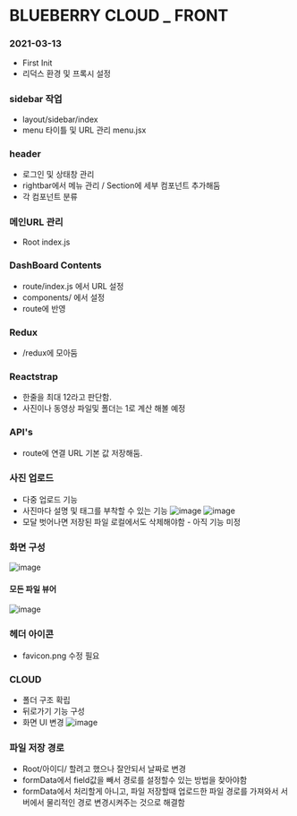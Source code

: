 # BLUEBERRY CLOUD _ FRONT
### 2021-03-13
- First Init
- 리덕스 환경 및 프록시 설정

### sidebar 작업
- layout/sidebar/index
- menu 타이틀 및 URL 관리 menu.jsx

### header
- 로그인 및 상태창 관리
- rightbar에서 메뉴 관리 / Section에 세부 컴포넌트 추가해둠
- 각 컴포넌트 분류

### 메인URL 관리 
- Root index.js

### DashBoard Contents
- route/index.js 에서 URL 설정
- components/ 에서 설정
- route에 반영

### Redux
- /redux에 모아둠

### Reactstrap
- 한줄을 최대 12라고 판단함.
- 사진이나 동영상 파일및 폴더는 1로 계산 해볼 예정

### API's
- route에 연결 URL 기본 값 저장해둠.

### 사진 업로드
- 다중 업로드 기능
- 사진마다 설명 및 태그를 부착할 수 있는 기능
![image](https://user-images.githubusercontent.com/45280952/111907051-fda35780-8a96-11eb-9d4e-34f23c83cbad.png)
![image](https://user-images.githubusercontent.com/45280952/111907055-05fb9280-8a97-11eb-9193-c44a7bc800a8.png)
- 모달 벗어나면 저장된 파일 로컬에서도 삭제해야함 - 아직 기능 미정


### 화면 구성
![image](https://user-images.githubusercontent.com/45280952/111332400-18e81e80-86b5-11eb-97f1-b5ff7c1246bb.png)

#### 모든 파일 뷰어
![image](https://user-images.githubusercontent.com/45280952/111907073-157adb80-8a97-11eb-8dbb-226ba8f57c4f.png)

### 헤더 아이콘 
- favicon.png 수정 필요

### CLOUD
- 폴더 구조 확립
- 뒤로가기 기능 구성
- 화면 UI 변경
![image](https://user-images.githubusercontent.com/45280952/115579810-7c431d00-a301-11eb-9c76-6c2361061a7b.png)

### 파일 저장 경로
- Root/아이디/ 할려고 했으나 잘안되서 날짜로 변경
- formData에서 field값을 빼서 경로를 설정할수 있는 방법을 찾아야함
- formData에서 처리할게 아니고, 파일 저장할때 업로드한 파일 경로를 가져와서 서버에서 물리적인 경로 변경시켜주는 것으로 해결함